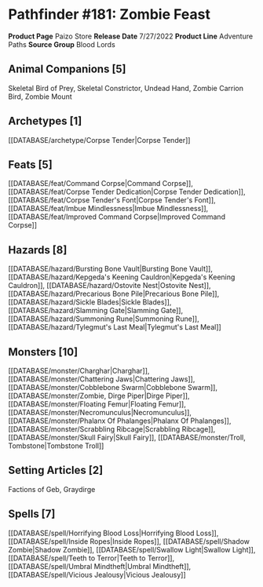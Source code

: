 ﻿---
id: '139'
name: Pathfinder 181. Zombie Feast
rarity: Common
rus_type_level: null
source: null
trait: null
type: Source

---
# Pathfinder #181: Zombie Feast

**Product Page** Paizo Store
**Release Date** 7/27/2022
**Product Line** Adventure Paths
**Source Group** Blood Lords

## Animal Companions [5]

Skeletal Bird of Prey, Skeletal Constrictor, Undead Hand, Zombie Carrion Bird, Zombie Mount

## Archetypes [1]

[[DATABASE/archetype/Corpse Tender|Corpse Tender]]

## Feats [5]

[[DATABASE/feat/Command Corpse|Command Corpse]], [[DATABASE/feat/Corpse Tender Dedication|Corpse Tender Dedication]], [[DATABASE/feat/Corpse Tender's Font|Corpse Tender's Font]], [[DATABASE/feat/Imbue Mindlessness|Imbue Mindlessness]], [[DATABASE/feat/Improved Command Corpse|Improved Command Corpse]]

## Hazards [8]

[[DATABASE/hazard/Bursting Bone Vault|Bursting Bone Vault]], [[DATABASE/hazard/Kepgeda's Keening Cauldron|Kepgeda's Keening Cauldron]], [[DATABASE/hazard/Ostovite Nest|Ostovite Nest]], [[DATABASE/hazard/Precarious Bone Pile|Precarious Bone Pile]], [[DATABASE/hazard/Sickle Blades|Sickle Blades]], [[DATABASE/hazard/Slamming Gate|Slamming Gate]], [[DATABASE/hazard/Summoning Rune|Summoning Rune]], [[DATABASE/hazard/Tylegmut's Last Meal|Tylegmut's Last Meal]]

## Monsters [10]

[[DATABASE/monster/Charghar|Charghar]], [[DATABASE/monster/Chattering Jaws|Chattering Jaws]], [[DATABASE/monster/Cobblebone Swarm|Cobblebone Swarm]], [[DATABASE/monster/Zombie, Dirge Piper|Dirge Piper]], [[DATABASE/monster/Floating Femur|Floating Femur]], [[DATABASE/monster/Necromunculus|Necromunculus]], [[DATABASE/monster/Phalanx Of Phalanges|Phalanx Of Phalanges]], [[DATABASE/monster/Scrabbling Ribcage|Scrabbling Ribcage]], [[DATABASE/monster/Skull Fairy|Skull Fairy]], [[DATABASE/monster/Troll, Tombstone|Tombstone Troll]]

## Setting Articles [2]

Factions of Geb, Graydirge

## Spells [7]

[[DATABASE/spell/Horrifying Blood Loss|Horrifying Blood Loss]], [[DATABASE/spell/Inside Ropes|Inside Ropes]], [[DATABASE/spell/Shadow Zombie|Shadow Zombie]], [[DATABASE/spell/Swallow Light|Swallow Light]], [[DATABASE/spell/Teeth to Terror|Teeth to Terror]], [[DATABASE/spell/Umbral Mindtheft|Umbral Mindtheft]], [[DATABASE/spell/Vicious Jealousy|Vicious Jealousy]]